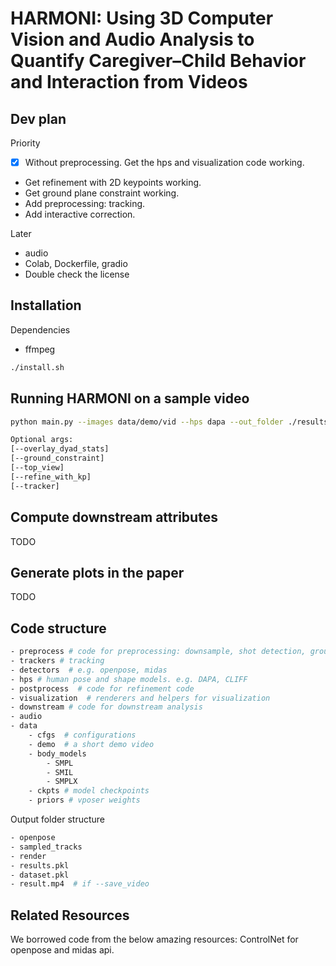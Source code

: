 # HARMONI: Using 3D Computer Vision and Audio Analysis to Quantify Caregiver–Child Behavior and Interaction from Videos



## Dev plan
Priority
- [x] Without preprocessing. Get the hps and visualization code working.
- Get refinement with 2D keypoints working.
- Get ground plane constraint working.
- Add preprocessing: tracking.
- Add interactive correction.

Later
- audio
- Colab, Dockerfile, gradio
- Double check the license

## Installation
Dependencies
- ffmpeg

```bash
./install.sh
```

## Running HARMONI on a sample video
```bash
python main.py --images data/demo/vid --hps dapa --out_folder ./results --render --use_cached_dataset --top_view

Optional args:
[--overlay_dyad_stats]
[--ground_constraint]
[--top_view]
[--refine_with_kp]
[--tracker]

```
## Compute downstream attributes
TODO

## Generate plots in the paper
TODO


## Code structure
```bash
- preprocess # code for preprocessing: downsample, shot detection, ground plane estimation
- trackers # tracking
- detectors  # e.g. openpose, midas
- hps # human pose and shape models. e.g. DAPA, CLIFF
- postprocess  # code for refinement code
- visualization  # renderers and helpers for visualization
- downstream # code for downstream analysis
- audio
- data
    - cfgs  # configurations
    - demo  # a short demo video
    - body_models
        - SMPL
        - SMIL
        - SMPLX
    - ckpts # model checkpoints
    - priors # vposer weights
```

Output folder structure
```bash
- openpose
- sampled_tracks
- render
- results.pkl
- dataset.pkl
- result.mp4  # if --save_video
```

## Related Resources
We borrowed code from the below amazing resources:
ControlNet for openpose and midas api.
